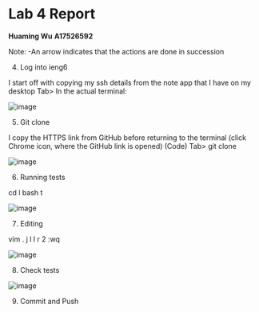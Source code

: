 # Lab 4 Report
**Huaming Wu**
**A17526592**

Note: 
-An arrow indicates that the actions are done in succession

4. Log into ieng6

  I start off with copying my ssh details from the note app that I have on my desktop
  <Left-Click> <Left-Click> <Ctrl-C> <Alt->Tab>
  In the actual terminal:
  <Ctrl-V> <Enter>

  ![image](https://github.com/hwu27/cse15l-lab-reports/assets/130116077/8828be34-02f1-4569-9492-c4927adfaadf)

5. Git clone
    
  I copy the HTTPS link from GitHub before returning to the terminal
  <Left-Click> (click Chrome icon, where the GitHub link is opened)
  <Left-Click> <Left-Click> <Left-Click> (Code) <Ctrl-C> <Alt->Tab>
  git <space> clone <space> <Ctrl-V>

  ![image](https://github.com/hwu27/cse15l-lab-reports/assets/130116077/2da682f3-5022-409c-ab87-ca2be3c2b8f7)

6. Running tests

  cd <space> l <Tab> <Enter>
  bash <space> t <Tab> <Enter>
 
  ![image](https://github.com/hwu27/cse15l-lab-reports/assets/130116077/9130ad5f-a1b8-422a-b5b0-bc26f5dfa349)

7. Editing
    
  vim <space> <Shift-L> <Tab> . <Tab>
  </cha> <Enter> j l l r 2
  :wq <Enter>
    
  ![image](https://github.com/hwu27/cse15l-lab-reports/assets/130116077/3a8ab014-212e-4268-94fe-ccfb430df6d4)  

8. Check tests
    
  <up> <up> <Enter>
    
  ![image](https://github.com/hwu27/cse15l-lab-reports/assets/130116077/992c4f2b-fe65-46c4-a120-e960a94bf778)
      
9. Commit and Push



